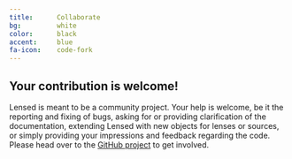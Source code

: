 ```yaml
---
title:      Collaborate
bg:         white
color:      black
accent:     blue
fa-icon:    code-fork
---
```


## Your contribution is welcome!

Lensed is meant to be a community project. Your help is welcome, be it the
reporting and fixing of bugs, asking for or providing clarification of the
documentation, extending Lensed with new objects for lenses or sources, or
simply providing your impressions and feedback regarding the code. Please head
over to the [GitHub project](http://github.com/glenco/lensed) to get involved.
